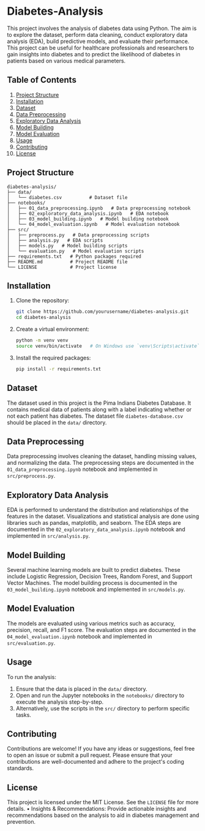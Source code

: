 # Diabetes-Analysis
This project involves the analysis of diabetes data using Python. The aim is to explore the dataset, perform data cleaning, conduct exploratory data analysis (EDA), build predictive models, and evaluate their performance. This project can be useful for healthcare professionals and researchers to gain insights into diabetes and to predict the likelihood of diabetes in patients based on various medical parameters.

## Table of Contents
1. [Project Structure](#project-structure)
2. [Installation](#installation)
3. [Dataset](#dataset)
4. [Data Preprocessing](#data-preprocessing)
5. [Exploratory Data Analysis](#exploratory-data-analysis)
6. [Model Building](#model-building)
7. [Model Evaluation](#model-evaluation)
8. [Usage](#usage)
9. [Contributing](#contributing)
10. [License](#license)

## Project Structure
```
diabetes-analysis/
├── data/
│   └── diabetes.csv          # Dataset file
├── notebooks/
│   ├── 01_data_preprocessing.ipynb   # Data preprocessing notebook
│   ├── 02_exploratory_data_analysis.ipynb   # EDA notebook
│   ├── 03_model_building.ipynb   # Model building notebook
│   └── 04_model_evaluation.ipynb   # Model evaluation notebook
├── src/
│   ├── preprocess.py   # Data preprocessing scripts
│   ├── analysis.py   # EDA scripts
│   ├── models.py   # Model building scripts
│   └── evaluation.py   # Model evaluation scripts
├── requirements.txt   # Python packages required
├── README.md          # Project README file
└── LICENSE            # Project license
```

## Installation
1. Clone the repository:
    ```bash
    git clone https://github.com/yourusername/diabetes-analysis.git
    cd diabetes-analysis
    ```

2. Create a virtual environment:
    ```bash
    python -m venv venv
    source venv/bin/activate   # On Windows use `venv\Scripts\activate`
    ```

3. Install the required packages:
    ```bash
    pip install -r requirements.txt
    ```

## Dataset
The dataset used in this project is the Pima Indians Diabetes Database. It contains medical data of patients along with a label indicating whether or not each patient has diabetes. The dataset file `diabetes-database.csv` should be placed in the `data/` directory.

## Data Preprocessing
Data preprocessing involves cleaning the dataset, handling missing values, and normalizing the data. The preprocessing steps are documented in the `01_data_preprocessing.ipynb` notebook and implemented in `src/preprocess.py`.

## Exploratory Data Analysis
EDA is performed to understand the distribution and relationships of the features in the dataset. Visualizations and statistical analysis are done using libraries such as pandas, matplotlib, and seaborn. The EDA steps are documented in the `02_exploratory_data_analysis.ipynb` notebook and implemented in `src/analysis.py`.

## Model Building
Several machine learning models are built to predict diabetes. These include Logistic Regression, Decision Trees, Random Forest, and Support Vector Machines. The model building process is documented in the `03_model_building.ipynb` notebook and implemented in `src/models.py`.

## Model Evaluation
The models are evaluated using various metrics such as accuracy, precision, recall, and F1 score. The evaluation steps are documented in the `04_model_evaluation.ipynb` notebook and implemented in `src/evaluation.py`.

## Usage
To run the analysis:
1. Ensure that the data is placed in the `data/` directory.
2. Open and run the Jupyter notebooks in the `notebooks/` directory to execute the analysis step-by-step.
3. Alternatively, use the scripts in the `src/` directory to perform specific tasks.

## Contributing
Contributions are welcome! If you have any ideas or suggestions, feel free to open an issue or submit a pull request. Please ensure that your contributions are well-documented and adhere to the project's coding standards.

## License
This project is licensed under the MIT License. See the `LICENSE` file for more details.
	•	Insights & Recommendations: Provide actionable insights and recommendations based on the analysis to aid in diabetes management and prevention.
